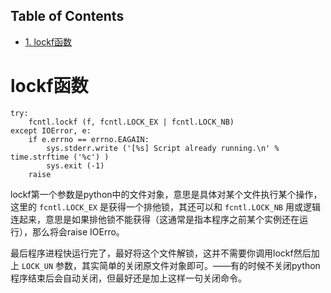 <nav id="table-of-contents">
<h2>Table of Contents</h2>
<div id="text-table-of-contents">
<ul>
<li><a href="#orgheadline1">1. lockf函数</a></li>
</ul>
</div>
</nav>


# lockf函数<a id="orgheadline1"></a>

    try:
        fcntl.lockf (f, fcntl.LOCK_EX | fcntl.LOCK_NB)
    except IOError, e:
        if e.errno == errno.EAGAIN:
            sys.stderr.write ('[%s] Script already running.\n' % time.strftime ('%c') )
            sys.exit (-1)
        raise

lockf第一个参数是python中的文件对象，意思是具体对某个文件执行某个操作，这里的 `fcntl.LOCK_EX` 是获得一个排他锁，其还可以和 `fcntl.LOCK_NB` 用或逻辑连起来，意思是如果排他锁不能获得（这通常是指本程序之前某个实例还在运行），那么将会raise IOErro。

最后程序进程快运行完了，最好将这个文件解锁，这并不需要你调用lockf然后加上 `LOCK_UN` 参数，其实简单的关闭原文件对象即可。——有的时候不关闭python程序结束后会自动关闭，但最好还是加上这样一句关闭命令。